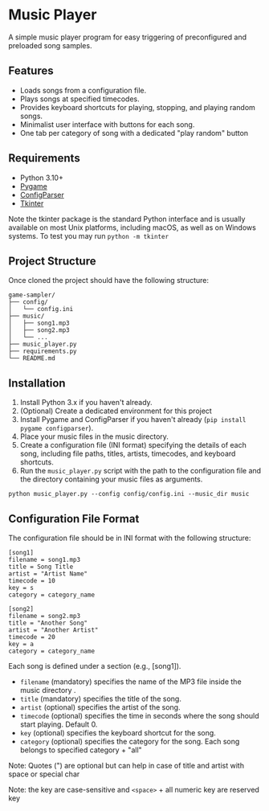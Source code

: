 # Music Player

A simple music player program for easy triggering of preconfigured and preloaded song samples.

## Features

- Loads songs from a configuration file.
- Plays songs at specified timecodes.
- Provides keyboard shortcuts for playing, stopping, and playing random songs.
- Minimalist user interface with buttons for each song.
- One tab per category of song with a dedicated "play random" button

## Requirements

- Python 3.10+
- [Pygame](https://pypi.org/project/pygame/)
- [ConfigParser](https://pypi.org/project/configparser/)
- [Tkinter](https://docs.python.org/3/library/tkinter.html)

Note the tkinter package is the standard Python interface and is usually available on most Unix platforms, 
including macOS, as well as on Windows systems. To test you may run `python -m tkinter`

## Project Structure

Once cloned the project should have the following structure:
```
game-sampler/
├── config/
│   └── config.ini
├── music/
│   ├── song1.mp3
│   ├── song2.mp3
│   └── ...
├── music_player.py
├── requirements.py
└── README.md
```

## Installation

1. Install Python 3.x if you haven't already.
2. (Optional) Create a dedicated environment for this project
3. Install Pygame and ConfigParser if you haven't already (`pip install pygame configparser`).
4. Place your music files in the music directory.
5. Create a configuration file (INI format) specifying the details of each song, including file paths, titles, artists, timecodes, and keyboard shortcuts.
6. Run the `music_player.py` script with the path to the configuration file and the directory containing your music files as arguments.

```
python music_player.py --config config/config.ini --music_dir music
```

## Configuration File Format

The configuration file should be in INI format with the following structure:

```
[song1]
filename = song1.mp3
title = Song Title
artist = "Artist Name"
timecode = 10
key = s
category = category_name

[song2]
filename = song2.mp3
title = "Another Song"
artist = "Another Artist"
timecode = 20
key = a
category = category_name
```

Each song is defined under a section (e.g., [song1]).

- `filename` (mandatory) specifies the name of the MP3 file inside the music directory .
- `title` (mandatory) specifies the title of the song.
- `artist` (optional) specifies the artist of the song.
- `timecode` (optional) specifies the time in seconds where the song should start playing. Default 0.
- `key` (optional) specifies the keyboard shortcut for the song.
- `category` (optional) specifies the category for the song. Each song belongs to specified category + "all"

Note: Quotes (") are optional but can help in case of title and artist with space or special char

Note: the key are case-sensitive and `<space>` + all numeric key are reserved key
